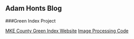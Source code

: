 ## Adam Honts Blog

###Green Index Project

[MKE County Green Index Website](https://mke-green-index.netlify.com/)
[Image Processing Code](https://github.com/hadam1993/MKECountyGreenIndex)
